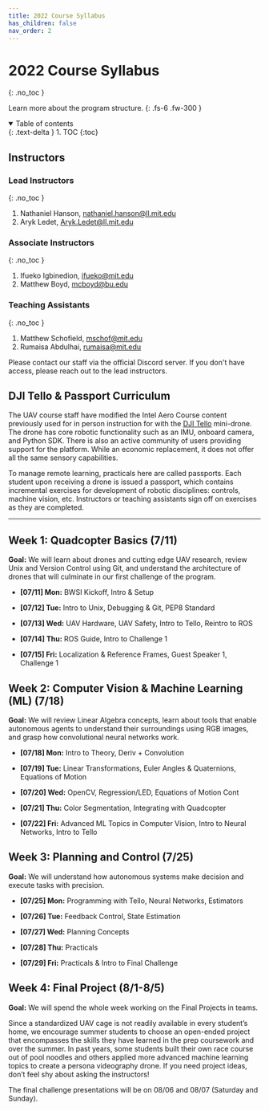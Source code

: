 ```yaml
---
title: 2022 Course Syllabus
has_children: false
nav_order: 2
---
```


# 2022 Course Syllabus
{: .no_toc }

Learn more about the program structure.
{: .fs-6 .fw-300 }

<details open markdown="block">
  <summary>
    Table of contents
  </summary>
  {: .text-delta }
1. TOC
{:toc}
</details>

## Instructors

### Lead Instructors
{: .no_toc }

1. Nathaniel Hanson, [nathaniel.hanson@ll.mit.edu](mailto:nathaniel.hanson@ll.mit.edu)
2. Aryk Ledet, [Aryk.Ledet@ll.mit.edu](mailto:Aryk.Ledet@ll.mit.edu)

### Associate Instructors
{: .no_toc }

1. Ifueko Igbinedion, [ifueko@mit.edu](mailto:ifueko@mit.edu)
2. Matthew Boyd, [mcboyd@bu.edu](mailto:mcboyd@bu.edu)

### Teaching Assistants
{: .no_toc }

1. Matthew Schofield, [mschof@mit.edu](mailto:mschof@mit.edu)
2. Rumaisa Abdulhai, [rumaisa@mit.edu](mailto:rumaisa@mit.edu)

Please contact our staff via the official Discord server. If you don't have access, please reach out to the lead instructors.

## DJI Tello & Passport Curriculum

The UAV course staff have modified the Intel Aero Course content previously used for in person instruction for with the [DJI Tello](https://www.ryzerobotics.com/tello) mini-drone. The drone has core robotic functionality such as an IMU, onboard camera, and Python SDK. There is also an active community of users providing support for the platform. While an economic replacement, it does not offer all the same sensory capabilities.

To manage remote learning, practicals here are called passports. Each student upon receiving a drone is issued a passport, which contains incremental exercises for development of robotic disciplines: controls, machine vision, etc. Instructors or teaching assistants sign off on exercises as they are completed.

---

## Week 1: Quadcopter Basics (7/11)

**Goal:** We will learn about drones and cutting edge UAV research, review Unix and Version Control using Git, and understand the architecture of drones that will culminate in our first challenge of the program.

- **\[07/11\] Mon:** BWSI Kickoff, Intro & Setup

- **\[07/12\] Tue:** Intro to Unix, Debugging & Git, PEP8 Standard

- **\[07/13\] Wed:** UAV Hardware, UAV Safety, Intro to Tello, Reintro to ROS

- **\[07/14\] Thu:** ROS Guide, Intro to Challenge 1

- **\[07/15\] Fri:** Localization & Reference Frames, Guest Speaker 1, Challenge 1

## Week 2: Computer Vision & Machine Learning (ML) (7/18)

**Goal:** We will review Linear Algebra concepts, learn about tools that enable autonomous agents to understand their surroundings using RGB images, and grasp how convolutional neural networks work.

- **\[07/18\] Mon:** Intro to Theory, Deriv + Convolution

- **\[07/19\] Tue:** Linear Transformations, Euler Angles & Quaternions, Equations of Motion

- **\[07/20\] Wed:** OpenCV, Regression/LED, Equations of Motion Cont

- **\[07/21\] Thu:** Color Segmentation, Integrating with Quadcopter

- **\[07/22\] Fri:** Advanced ML Topics in Computer Vision, Intro to Neural Networks, Intro to Tello

## Week 3: Planning and Control (7/25)

**Goal:** We will understand how autonomous systems make decision and execute tasks with precision.

- **\[07/25\] Mon:** Programming with Tello, Neural Networks, Estimators

- **\[07/26\] Tue:** Feedback Control, State Estimation

- **\[07/27\] Wed:** Planning Concepts

- **\[07/28\] Thu:** Practicals

- **\[07/29\] Fri:** Practicals & Intro to Final Challenge

## Week 4: Final Project (8/1-8/5)

**Goal:** We will spend the whole week working on the Final Projects in teams.

Since a standardized UAV cage is not readily available in every student’s home, we encourage summer students to choose an open-ended project that encompasses the skills they have learned in the prep coursework and over the summer. In past years, some students built their own race course out of pool noodles and others applied more advanced machine learning topics to create a persona videography drone. If you need project ideas, don’t feel shy about asking the instructors!

The final challenge presentations will be on 08/06 and 08/07 (Saturday and Sunday).
